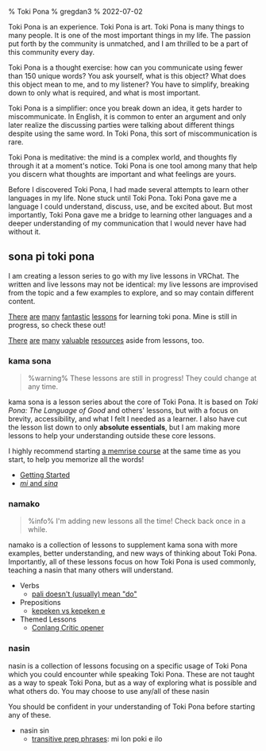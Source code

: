 % Toki Pona
% gregdan3
% 2022-07-02

Toki Pona is an experience. Toki Pona is art. Toki Pona is many things to many
people. It is one of the most important things in my life. The passion put
forth by the community is unmatched, and I am thrilled to be a part of this
community every day.

Toki Pona is a thought exercise: how can you communicate using fewer than 150
unique words? You ask yourself, what is this object? What does this object mean
to me, and to my listener? You have to simplify, breaking down to only what is
required, and what is most important.

Toki Pona is a simplifier: once you break down an idea, it gets harder to
miscommunicate. In English, it is common to enter an argument and only later
realize the discussing parties were talking about different things despite
using the same word. In Toki Pona, this sort of miscommunication is rare.

Toki Pona is meditative: the mind is a complex world, and thoughts fly through
it at a moment's notice. Toki Pona is one tool among many that help you discern
what thoughts are important and what feelings are yours.

Before I discovered Toki Pona, I had made several attempts to learn other
languages in my life. None stuck until Toki Pona. Toki Pona gave me a language
I could understand, discuss, use, and be excited about. But most importantly,
Toki Pona gave me a bridge to learning other languages and a deeper
understanding of my communication that I would never have had without it.

## sona pi toki pona

I am creating a lesson series to go with my live lessons in VRChat. The written
and live lessons may not be identical: my live lessons are improvised from the
topic and a few examples to explore, and so may contain different content.

[There](https://devurandom.xyz/tokipona/)
[are](https://sowelitesa.kittycat.homes/lipu-sona/)
[many](http://www.amazon.com/gp/product/0978292308)
[fantastic](https://www.youtube.com/watch?v=2EZihKCB9iw&list=PLuYLhuXt4HrQwIDV7FBkA8zApw0pnEJrX)
[lessons](https://www.youtube.com/watch?v=4L-dvvng4Zc&list=PLuYLhuXt4HrQIv3xnDxZqRaLfmxB2U5rJ)
for learning toki pona. Mine is still in progress, so check these out!

[There](https://lipu-linku.github.io/)
[are](https://github.com/kilipan/nasin-toki)
[many](https://wikipesija.org/wiki/lipu_open)
[valuable](https://www.youtube.com/watch?v=QmgaRPuF9CE&list=PLjOmpMyMxd8Qs2mAXcLk817tQy_AQj09u)
[resources](https://joelthomastr.github.io/tokipona/README_si) aside from
lessons, too.

### kama sona

> %warning%
> These lessons are still in progress! They could change at any time.

kama sona is a lesson series about the core of Toki Pona. It is based on _Toki
Pona: The Language of Good_ and others' lessons, but with a focus on brevity,
accessibility, and what I felt I needed as a learner. I also have cut the
lesson list down to only **absolute essentials**, but I am making more lessons
to help your understanding outside these core lessons.

I highly recommend starting [a memrise
course](https://app.memrise.com/course/5969373/essential-toki-pona-vocabulary/)
at the same time as you start, to help you memorize all the words!

- [Getting Started](./sona/open.html)
- [_mi_ and _sina_](./sona/mi-sina.html)
<!-- - [Verbs with _li_](./sona/li.html) -->
<!-- - [Objects with _e_](./sona/e.html) -->
<!-- - [_ona_ and _ni_](./sona/ona-ni.html) -->
<!-- - [Adjectives and _pi_](./sona/adj-pi.html) -->
<!-- - [Preverbing verbs](./sona/preverbs.html) -->
<!-- - [Instructions with _o_](./sona/o.html) -->
<!-- - [Prepositions: time, place, cause](./sona/preps.html) -->
<!-- - [Context, Comparisons, _la_](./sona/la.html) -->
<!-- - [Questions, answers, _seme_](./sona/seme.html) -->
<!-- - [Finale](./sona/pini.html) -->

### namako

> %info%
> I'm adding new lessons all the time! Check back once in a while.

namako is a collection of lessons to supplement kama sona with more examples,
better understanding, and new ways of thinking about Toki Pona. Importantly,
all of these lessons focus on how Toki Pona is used commonly, teaching a nasin
that many others will understand.

<!-- - Grammar -->
  <!-- - [Multiple _li_ with sina with mi](./sona/multiple-li.html) -->
  <!-- - [_la_ and prepositions](./sona/la-prepositions.html) -->
  <!-- - [Interjections](./sona/interjections.html) -->
<!-- - Adjectives -->
  <!-- - [Proper nouns](./sona/proper-nouns.html) -->
  <!-- - [Excitement with _a!_](./sona/a.html) -->
  <!-- - [Colors and _kule_](./sona/kule.html) -->
  <!-- - [Negations with _ala_](./sona/ala.html) -->
  <!-- - [Numbers and _nanpa_](./sona/nanpa.html) -->

- Verbs
  - [pali doesn't (usually) mean "do"](./sona/palint.html)
- Prepositions
  <!-- - [Telling Time](./sona/time.html) -->
  <!-- - [Knowing Place](./sona/location.html) -->
  - [kepeken vs kepeken e](./sona/kepeken.html)
- Themed Lessons
  - [Conlang Critic opener](./sona/conlang-critic.html)
  <!-- - [Concepts and Translation](./sona/ante-toki.html) -->
  <!-- - [mi monsuta e sina](./sona/monsutatesu.html) -->
  <!-- - [Modern Toki Pona vs. pu](./sona/modern-tp.html) -->
  <!-- - [Instead of Phatic Phrases](./sona/phatic-phrases.html) -->
  <!-- - [Units of time](./sona/tenpo-nanpa.html) -->

### nasin

nasin is a collection of lessons focusing on a specific usage of Toki Pona
which you could encounter while speaking Toki Pona. These are not taught as a
way to speak Toki Pona, but as a way of exploring what is possible and what
others do. You may choose to use any/all of these nasin

You should be confident in your understanding of Toki Pona before starting any
of these.

<!-- - [pu taso](./sona/pu-taso.html): only using Toki Pona: The Language of Good -->
<!-- - nimi sin -->
  <!-- - [misikeke li pona](./sona/misikeke.html) -->
  <!-- - [epiku li ike](./sona/epikunt.html) -->
  <!-- - [majuna li ken pona](./sona/majuna.html) -->
  <!-- - [ki si wi](./sona/ki-si-wi.html) -->
<!-- - nimi ante -->
<!--   - [newer preverbs](./sona/newer-preverbs.html): open, pini, alasa, olin -->
<!--   - [nanpa seme?](./sona/nanpa-seme.html): nanpa but it ranks non-integers -->
<!--   - [nasin kule](./sona/kule-ante.html): altered color -->
<!--   - [nasin nanpa ante](./sona/nanpa.html): a few different number systems -->

- nasin sin
  - [transitive prep phrases](./sona/trans-preps.html): mi lon poki e ilo
  <!-- - nimi weka -->
  <!--   - [jon't](./sona/jont.html): not using jo -->
  <!--   - [pin't](./sona/pint.html): not using pi -->
  <!--   - [anun't](./sona/anunt.html): only using anu for questions -->
  <!--   - [gendern't](./sona/gendernt.html): not using meli or mije or even tonsi -->
  <!--   - [jan't](./sona/jant.html): not using jan -->
  <!--   - [min't](./sona/mint.html): not using mi, or sometimes sina, or even ona! -->
  <!--   - [noun't](./sona/nount.html): not using proper nouns -->
  <!--   - [preverbn't](./sona/preverbnt.html): not using preverbs -->
  <!--   - [nanpan't](./sona/nanpant.html): no number system -->

<!-- ## ilo pi toki pona -->

<!-- I am planning to add some tools to this page in the near future. Stay tuned! -->
